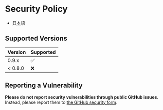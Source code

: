 # Security Policy

- [日本語](./SECURITY.ja.md)

## Supported Versions

| Version | Supported          |
| ------- | ------------------ |
| 0.9.x   | :white_check_mark: |
| < 0.8.0 | :x:                |

## Reporting a Vulnerability

**Please do not report security vulnerabilities through public GitHub issues.** Instead, please report them to [the GitHub security form](https://github.com/alicenovel/alicenovel/security/advisories/new).
